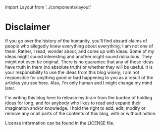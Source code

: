 import Layout from '../components/layout'

<Layout location="/disclaimer/" title="Disclaimer">
<div className="mx-auto mt-16 prose prose-blue lg:prose-lg">

<h1>Disclaimer</h1>

If you go over the history of the humanity, you'll find absurd claims of people who allegedly knew everything about everything; I am not one of them. Rather, I read, wonder about, and come up with ideas. Some of my ideas might sound interesting and another might sound ridiculous. They might not even be original. There is no guarantee that any of these ideas have truth in them (no absolute truth) or whether they will be useful. It is your responsibility to use the ideas from this blog wisely; I am not responsible for anything good or bad happening to you as a result of the articles you see here. Also, I'm only human and I might change my mind later.

I'm writing this blog here to release my brain from the burden of holding ideas for long, and for anybody who likes to read and expand their imagination and/or knowledge. I hold the right to add, edit, modify or remove any or all parts of the contents of this blog, with or without notice.

License information can be found in the LICENSE file.

</div>
</Layout>
